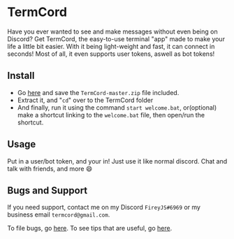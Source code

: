# TermCord
Have you ever wanted to see and make messages without even being on Discord? Get TermCord, the easy-to-use terminal "app" made to make your life a little bit easier. With it being light-weight and fast, it can connect in seconds! Most of all, it even supports user tokens, aswell as bot tokens!

## Install
- Go [here]() and save the ``TermCord-master.zip`` file included.
- Extract it, and "``cd``" over to the TermCord folder
- And finally, run it using the command ``start welcome.bat``, or(optional) make a shortcut linking to the ``welcome.bat`` file, then open/run the shortcut.

## Usage
Put in a user/bot token, and your in!
Just use it like normal discord. Chat and talk with friends, and more :smile:

## Bugs and Support
If you need support, contact me on my Discord ``FireyJS#6969`` or my business email ``termcord@gmail.com``.

To file bugs, go [here](https://github.com/sharknix/termcord-linux/issues).
To see tips that are useful, go [here](https://github.com/sharknix/termcord-linux/bugs/readme.md).
